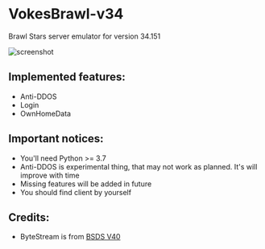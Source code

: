 # VokesBrawl-v34
Brawl Stars server emulator for version 34.151

![screenshot](https://github.com/VokesTeam/VokesBrawl-v34/blob/main/screenshot/screenshot.jpg)

## Implemented features:
 - Anti-DDOS
 - Login
 - OwnHomeData

## Important notices:
 - You'll need Python >= 3.7
 - Anti-DDOS is experimental thing, that may not work as planned. It's will improve with time
 - Missing features will be added in future
 - You should find client by yourself

## Credits:
 - ByteStream is from [BSDS V40](https://github.com/CrazorTheCat/BSDS-V40)
